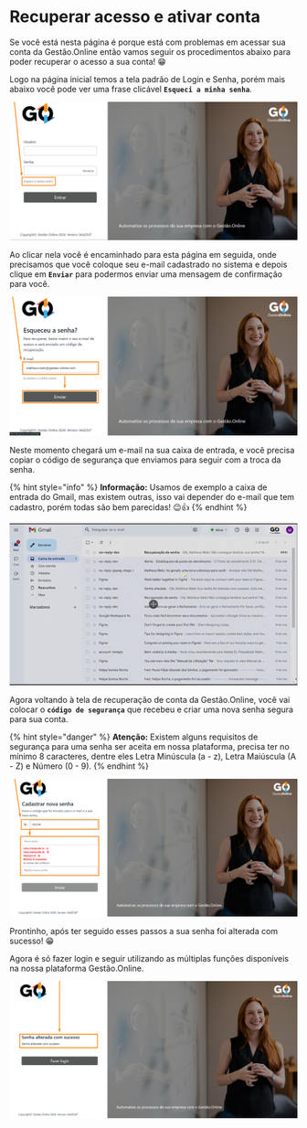# Recuperar acesso e ativar conta

Se você está nesta página é porque está com problemas em acessar sua conta da Gestão.Online então vamos seguir os procedimentos abaixo para poder recuperar o acesso a sua conta! 😁

Logo na página inicial temos a tela padrão de Login e Senha, porém mais abaixo você pode ver uma frase clicável **`Esqueci a minha senha`**.

![](/erp-v2/assets/prints/tela_login_recuperar.png)

Ao clicar nela você é encaminhado para esta página em seguida, onde precisamos que você coloque seu e-mail cadastrado no sistema e depois clique em **`Enviar`** para podermos enviar uma mensagem de confirmação para você.

![](/erp-v2/assets/prints/tela_login_recupera_email.png)

Neste momento chegará um e-mail na sua caixa de entrada, e você precisa copiar o código de segurança que enviamos para seguir com a troca da senha.

{% hint style="info" %}
**Informação:** Usamos de exemplo a caixa de entrada do Gmail, mas existem outras, isso vai depender do e-mail que tem cadastro, porém todas são bem parecidas! 😉👍
{% endhint %}

![](/erp-v2/assets/prints/tela_login_cod_email.gif)


Agora voltando à tela de recuperação de conta da Gestão.Online, você vai colocar o **`código de segurança`** que recebeu e criar uma nova senha segura para sua conta. 

{% hint style="danger" %}
**Atenção:** Existem alguns requisitos de segurança para uma senha ser aceita em nossa plataforma, precisa ter no mínimo 8 caracteres, dentre eles Letra Minúscula (a - z), Letra Maiúscula (A - Z) e Número (0 - 9).
{% endhint %}

![](/erp-v2/assets/prints/tela_login_recuperar_nova_senha.png)



Prontinho, após ter seguido esses passos a sua senha foi alterada com sucesso! 😁

Agora é só fazer login e seguir utilizando as múltiplas funções disponíveis na nossa plataforma Gestão.Online.

![](/erp-v2/assets/prints/tela_login_recuperar_sucesso.png)